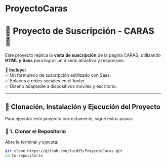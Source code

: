 # ProyectoCaras
# 📰 Proyecto de Suscripción - CARAS 📩  

Este proyecto replica la **vista de suscripción** de la página CARAS, utilizando **HTML y Sass** para lograr un diseño atractivo y responsivo.  

🔹 **Incluye:**  
✅ Un formulario de suscripción estilizado con Sass.  
✅ Enlaces a redes sociales en el footer.  
✅ Diseño adaptable a dispositivos móviles y escritorio.  

---

## 🚀 **Clonación, Instalación y Ejecución del Proyecto**  

Para ejecutar este proyecto correctamente, sigue estos pasos:  

### 🔹 **1. Clonar el Repositorio**  
Abre la terminal y ejecuta:  
```sh
git clone https://github.com/luid95/ProyectoCaras.git
cd tu-repositorio
